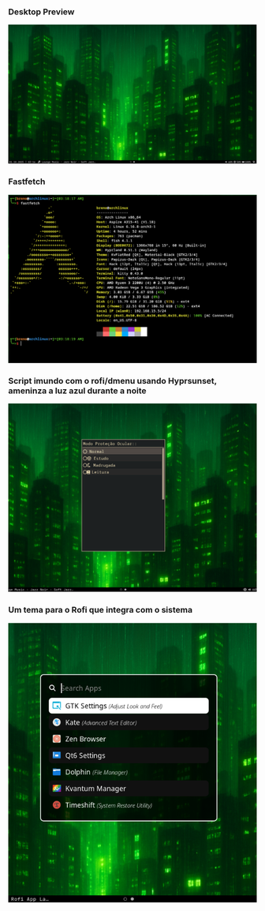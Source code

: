 ### Desktop Preview
![desktop](desktop.png)

### Fastfetch
![fastfetch](fastfetch.png)

### Script imundo com o rofi/dmenu usando Hyprsunset, ameninza a luz azul durante a noite
![dmenu](dmenuscript.png)

### Um tema para o Rofi que integra com o sistema
![rofi](rofi.png)
